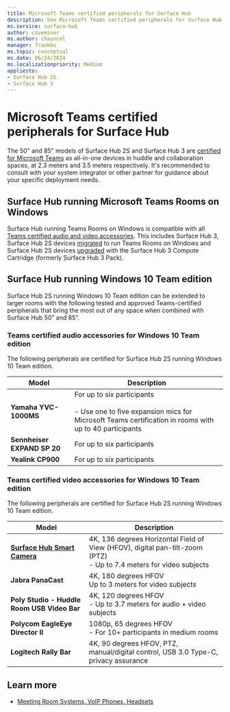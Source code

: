 ```yaml
---
title: Microsoft Teams certified peripherals for Surface Hub
description: See Microsoft Teams certified peripherals for Surface Hub 2 and Surface Hub 2S.
ms.service: surface-hub
author: coveminer
ms.author: chauncel
manager: frankbu
ms.topic: conceptual
ms.date: 06/24/2024
ms.localizationpriority: Medium
appliesto:
- Surface Hub 2S
- Surface Hub 3
---
```


# Microsoft Teams certified peripherals for Surface Hub

The 50" and 85" models of Surface Hub 2S and Surface Hub 3 are [certified for Microsoft Teams](https://www.microsoft.com/microsoft-teams/across-devices/devices/category/teams-rooms/20) as all-in-one devices in huddle and collaboration spaces, at 2.3 meters and 3.5 meters respectively. It's recommended to consult with your system integrator or other partner for guidance about your specific deployment needs.

## Surface Hub running Microsoft Teams Rooms on Windows 

Surface Hub running Teams Rooms on Windows is compatible with all [Teams certified audio and video accessories](https://www.microsoft.com/store/b/microsoft-teams-certified-devices). This includes Surface Hub 3, Surface Hub 2S devices [migrated](surface-hub-2s-migrate-to-mtr-w.md) to run Teams Rooms on Windows and Surface Hub 2S devices [upgraded](install-manage-surface-hub-3-compute-cartridge.md) with the Surface Hub 3 Compute Cartridge (formerly Surface Hub 3 Pack).

## Surface Hub running Windows 10 Team edition

Surface Hub 2S running Windows 10 Team edition can be extended to larger rooms with the following tested and approved Teams-certified peripherals that bring the most out of any space when combined with Surface Hub 50” and 85”.

### Teams certified audio accessories for Windows 10 Team edition

The following peripherals are certified for Surface Hub 2S running Windows 10 Team edition.

| Model | Description |
| ------------------------------------ | -------------------------------------------------------------------------------------------------------------------------------------------------------------------------------------------------------------------------------------------------------------------------------------------------------- |
| **Yamaha YVC-1000MS**<br>        | For up to six participants<br><br>- Use one to five expansion mics for Microsoft Teams certification in rooms with up to 40 participants                                                                                                                                                               |
| **Sennheiser EXPAND SP 20**<br> | For up to six participants                                                                                                                                                                                                                                                    |
| **Yealink CP900**<br>           | For up to six participants                                                                                                                                                                                                                                                    |

### Teams certified video accessories for Windows 10 Team edition

The following peripherals are certified for Surface Hub 2S running Windows 10 Team edition.

| Model | Description |
| ------------------------------------------- | ------------------------------------------------------------------------------ |
| **[Surface Hub Smart Camera](surface-hub-smart-camera.md)**<br>          | 4K, 136 degrees Horizontal Field of View (HFOV), digital pan-tilt-zoom (PTZ)<br>- Up to 7.4 meters for video subjects |
| **Jabra PanaCast**<br>                  | 4K, 180 degrees HFOV<br>Up to 3 meters for video subjects                          |
| **Poly Studio - Huddle Room USB Video Bar** | 4K, 120 degrees HFOV<br>- Up to 3.7 meters for audio + video subjects                 |
| **Polycom EagleEye Director II**<br>    | 1080p, 65 degrees HFOV<br>- For 10+ participants in medium rooms                             |
| **Logitech Rally Bar**                      | 4K, 90 degrees HFOV, PTZ, manual/digital control, USB 3.0 Type-C, privacy assurance |

## Learn more

- [Meeting Room Systems, VoIP Phones, Headsets](https://www.microsoft.com/microsoft-teams/across-devices/)
